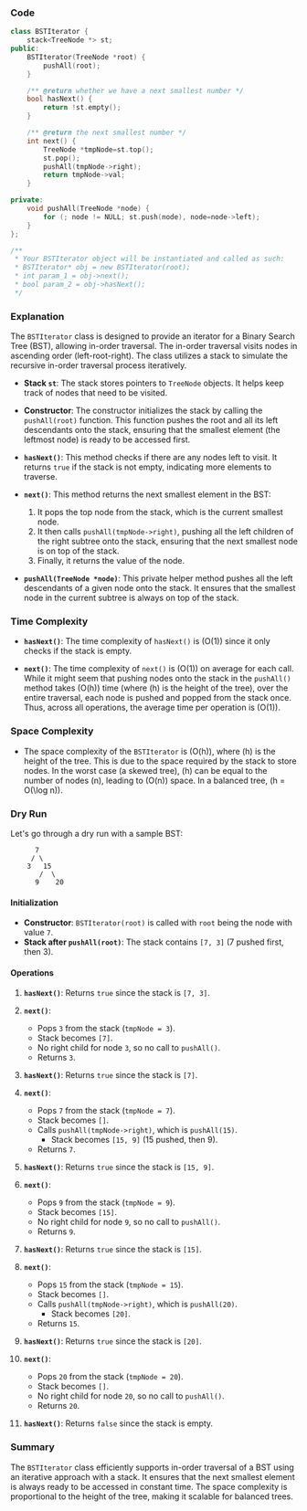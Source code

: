 ### Code
```cpp
class BSTIterator {
    stack<TreeNode *> st;
public:
    BSTIterator(TreeNode *root) {
        pushAll(root);
    }

    /** @return whether we have a next smallest number */
    bool hasNext() {
        return !st.empty();
    }

    /** @return the next smallest number */
    int next() {
        TreeNode *tmpNode=st.top();
        st.pop();
        pushAll(tmpNode->right);
        return tmpNode->val;
    }

private:
    void pushAll(TreeNode *node) {
        for (; node != NULL; st.push(node), node=node->left);
    }
};

/**
 * Your BSTIterator object will be instantiated and called as such:
 * BSTIterator* obj = new BSTIterator(root);
 * int param_1 = obj->next();
 * bool param_2 = obj->hasNext();
 */
```

### Explanation

The `BSTIterator` class is designed to provide an iterator for a Binary Search Tree (BST), allowing in-order traversal. The in-order traversal visits nodes in ascending order (left-root-right). The class utilizes a stack to simulate the recursive in-order traversal process iteratively.

- **Stack `st`**: The stack stores pointers to `TreeNode` objects. It helps keep track of nodes that need to be visited.
  
- **Constructor**: The constructor initializes the stack by calling the `pushAll(root)` function. This function pushes the root and all its left descendants onto the stack, ensuring that the smallest element (the leftmost node) is ready to be accessed first.

- **`hasNext()`**: This method checks if there are any nodes left to visit. It returns `true` if the stack is not empty, indicating more elements to traverse.

- **`next()`**: This method returns the next smallest element in the BST:
  1. It pops the top node from the stack, which is the current smallest node.
  2. It then calls `pushAll(tmpNode->right)`, pushing all the left children of the right subtree onto the stack, ensuring that the next smallest node is on top of the stack.
  3. Finally, it returns the value of the node.

- **`pushAll(TreeNode *node)`**: This private helper method pushes all the left descendants of a given node onto the stack. It ensures that the smallest node in the current subtree is always on top of the stack.

### Time Complexity

- **`hasNext()`**: The time complexity of `hasNext()` is \(O(1)\) since it only checks if the stack is empty.

- **`next()`**: The time complexity of `next()` is \(O(1)\) on average for each call. While it might seem that pushing nodes onto the stack in the `pushAll()` method takes \(O(h)\) time (where \(h\) is the height of the tree), over the entire traversal, each node is pushed and popped from the stack once. Thus, across all operations, the average time per operation is \(O(1)\).

### Space Complexity

- The space complexity of the `BSTIterator` is \(O(h)\), where \(h\) is the height of the tree. This is due to the space required by the stack to store nodes. In the worst case (a skewed tree), \(h\) can be equal to the number of nodes \(n\), leading to \(O(n)\) space. In a balanced tree, \(h = O(\log n)\).

### Dry Run

Let's go through a dry run with a sample BST:

```
      7
     / \
    3   15
       /  \
      9    20
```

#### Initialization

- **Constructor**: `BSTIterator(root)` is called with `root` being the node with value `7`.
- **Stack after `pushAll(root)`**: The stack contains `[7, 3]` (7 pushed first, then 3).

#### Operations

1. **`hasNext()`**: Returns `true` since the stack is `[7, 3]`.
   
2. **`next()`**: 
   - Pops `3` from the stack (`tmpNode = 3`).
   - Stack becomes `[7]`.
   - No right child for node `3`, so no call to `pushAll()`.
   - Returns `3`.

3. **`hasNext()`**: Returns `true` since the stack is `[7]`.

4. **`next()`**:
   - Pops `7` from the stack (`tmpNode = 7`).
   - Stack becomes `[]`.
   - Calls `pushAll(tmpNode->right)`, which is `pushAll(15)`.
     - Stack becomes `[15, 9]` (15 pushed, then 9).
   - Returns `7`.

5. **`hasNext()`**: Returns `true` since the stack is `[15, 9]`.

6. **`next()`**:
   - Pops `9` from the stack (`tmpNode = 9`).
   - Stack becomes `[15]`.
   - No right child for node `9`, so no call to `pushAll()`.
   - Returns `9`.

7. **`hasNext()`**: Returns `true` since the stack is `[15]`.

8. **`next()`**:
   - Pops `15` from the stack (`tmpNode = 15`).
   - Stack becomes `[]`.
   - Calls `pushAll(tmpNode->right)`, which is `pushAll(20)`.
     - Stack becomes `[20]`.
   - Returns `15`.

9. **`hasNext()`**: Returns `true` since the stack is `[20]`.

10. **`next()`**:
    - Pops `20` from the stack (`tmpNode = 20`).
    - Stack becomes `[]`.
    - No right child for node `20`, so no call to `pushAll()`.
    - Returns `20`.

11. **`hasNext()`**: Returns `false` since the stack is empty.

### Summary

The `BSTIterator` class efficiently supports in-order traversal of a BST using an iterative approach with a stack. It ensures that the next smallest element is always ready to be accessed in constant time. The space complexity is proportional to the height of the tree, making it scalable for balanced trees.
